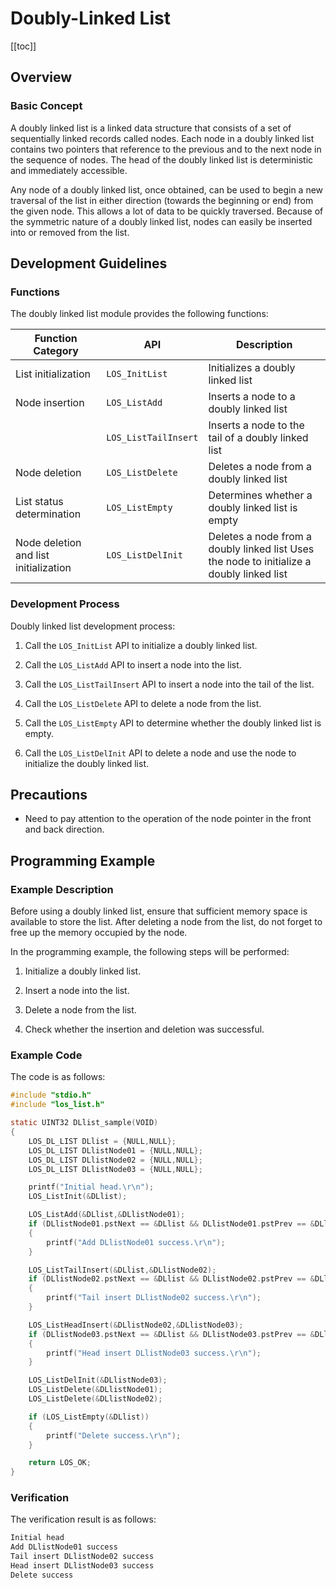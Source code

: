 # Doubly-Linked List

[[toc]]  

## Overview

### Basic Concept

A doubly linked list is a linked data structure that consists of a set of sequentially linked records called nodes. Each node in a doubly linked list contains two pointers that reference to the previous and to the next node in the sequence of nodes. The head of the doubly linked list is deterministic and immediately accessible.  

Any node of a doubly linked list, once obtained, can be used to begin a new traversal of the list in either direction (towards the beginning or end) from the given node. This allows a lot of data to be quickly traversed. Because of the symmetric nature of a doubly linked list, nodes can easily be inserted into or removed from the list.  

## Development Guidelines

### Functions

The doubly linked list module provides the following functions:  

| Function Category                     | API                | Description                                                                               |
|---------------------------------------|--------------------|-------------------------------------------------------------------------------------------|
| List initialization                   | `LOS_InitList`       | Initializes a doubly linked list                                                          |
| Node insertion                        | `LOS_ListAdd`        | Inserts a node to a doubly linked list                                                    |
|                                       | `LOS_ListTailInsert` | Inserts a node to the tail of a doubly linked list                                        |
| Node deletion                         | `LOS_ListDelete`     | Deletes a node from a doubly linked list                                                  |
| List status determination             | `LOS_ListEmpty`      | Determines whether a doubly linked list is empty                                          |
| Node deletion and list initialization | `LOS_ListDelInit`    | Deletes a node from a doubly linked list Uses the node to initialize a doubly linked list |

### Development Process

Doubly linked list development process:  

1. Call the `LOS_InitList` API to initialize a doubly linked list.

2. Call the `LOS_ListAdd` API to insert a node into the list.

3. Call the `LOS_ListTailInsert` API to insert a node into the tail of the list.

4. Call the `LOS_ListDelete` API to delete a node from the list.

5. Call the `LOS_ListEmpty` API to determine whether the doubly linked list is empty.

6. Call the `LOS_ListDelInit` API to delete a node and use the node to initialize the doubly linked list.

## Precautions

- Need to pay attention to the operation of the node pointer in the front and back direction.

## Programming Example

### Example Description

Before using a doubly linked list, ensure that sufficient memory space is available to store the list. After deleting a node from the list, do not forget to free up the memory occupied by the node.  

In the programming example, the following steps will be performed:  

1. Initialize a doubly linked list.

2. Insert a node into the list.

3. Delete a node from the list.

4. Check whether the insertion and deletion was successful.

### Example Code

The code is as follows:

```c
#include "stdio.h"
#include "los_list.h"

static UINT32 DLlist_sample(VOID)
{
    LOS_DL_LIST DLlist = {NULL,NULL};
    LOS_DL_LIST DLlistNode01 = {NULL,NULL};
    LOS_DL_LIST DLlistNode02 = {NULL,NULL};
    LOS_DL_LIST DLlistNode03 = {NULL,NULL};

    printf("Initial head.\r\n");
    LOS_ListInit(&DLlist);

    LOS_ListAdd(&DLlist,&DLlistNode01);
    if (DLlistNode01.pstNext == &DLlist && DLlistNode01.pstPrev == &DLlist)
    {
        printf("Add DLlistNode01 success.\r\n");
    }

    LOS_ListTailInsert(&DLlist,&DLlistNode02);
    if (DLlistNode02.pstNext == &DLlist && DLlistNode02.pstPrev == &DLlistNode01)
    {
        printf("Tail insert DLlistNode02 success.\r\n");
    }

    LOS_ListHeadInsert(&DLlistNode02,&DLlistNode03);
    if (DLlistNode03.pstNext == &DLlist && DLlistNode03.pstPrev == &DLlistNode02)
    {
        printf("Head insert DLlistNode03 success.\r\n");
    }

    LOS_ListDelInit(&DLlistNode03);
    LOS_ListDelete(&DLlistNode01);
    LOS_ListDelete(&DLlistNode02);

    if (LOS_ListEmpty(&DLlist))
    {
        printf("Delete success.\r\n");
    }

    return LOS_OK;
}
```   

### Verification

The verification result is as follows:  

```c
Initial head 
Add DLlistNode01 success 
Tail insert DLlistNode02 success 
Head insert DLlistNode03 success 
Delete success  
```    

